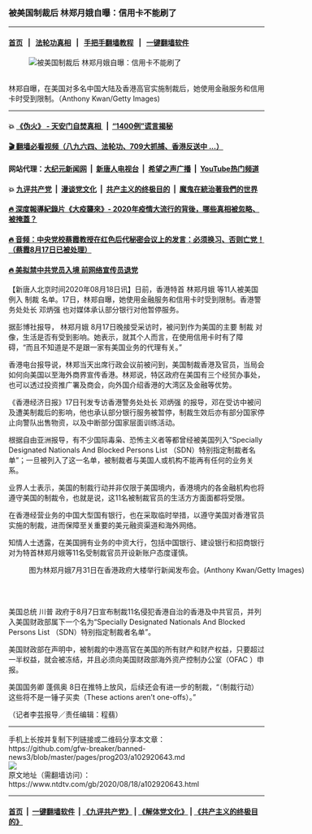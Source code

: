 ### 被美国制裁后 林郑月娥自曝：信用卡不能刷了
------------------------

#### [首页](https://github.com/gfw-breaker/banned-news3/blob/master/README.md) &nbsp;&nbsp;|&nbsp;&nbsp; [法轮功真相](https://github.com/begood0513/basic/blob/master/README.md)  &nbsp;&nbsp;|&nbsp;&nbsp; [手把手翻墙教程](https://github.com/gfw-breaker/guides/wiki)  &nbsp;&nbsp;|&nbsp;&nbsp; [一键翻墙软件](https://github.com/gfw-breaker/nogfw/blob/master/README.md)  



<div><div class="featured_image">
 <figure>
  <img alt="被美国制裁后 林郑月娥自曝：信用卡不能刷了" src="https://i.ntdtv.com/assets/uploads/2020/08/GettyImages-1223466658-800x450.jpg"/>
 </figure><br/>
 <span class="caption">
  林郑自曝，在美国对多名中国大陆及香港高官实施制裁后，她使用金融服务和信用卡时受到限制。（Anthony Kwan/Getty Images)
 </span>
</div>
</div><hr/>

#### 💥 [《伪火》 - 天安门自焚真相 ](http://141.164.51.119:10000/videos/blog/weihuo.html)&nbsp; |&nbsp; [“1400例”谎言揭秘  ](http://141.164.51.119:10000/videos/blog/jiexi1400.html)

#### [ 🎬  翻墙必看视频（八九六四、法轮功、709大抓捕、香港反送中 ...）](https://github.com/gfw-breaker/links/blob/master/banned.md)

#### 网站代理：[大纪元新闻网](http://167.172.10.89:10080/gb/) &nbsp;|&nbsp; [新唐人电视台](http://167.172.10.89:8808/gb/) &nbsp;|&nbsp; [希望之声广播](http://167.172.10.89/radio.html) &nbsp;|&nbsp; [YouTube热门频道](http://158.247.203.241/youtube.html)

#### 💥 [九评共产党](http://141.164.51.119:10000/videos/res/jiuping/)&nbsp; |&nbsp; [漫谈党文化](http://141.164.51.119:10000/videos/res/mtdwh/)&nbsp; |&nbsp; [共产主义的终极目的](http://141.164.51.119:10000/videos/res/zjmd/)&nbsp; |&nbsp; [魔鬼在統治著我們的世界](http://141.164.51.119:10000/videos/res/TheSpecter/)  

#### [ 🔥  深度報導紀錄片《大疫襲來》- 2020年疫情大流行的背後，哪些真相被忽略、被掩蓋？](http://141.164.51.119:10000/videos/news/../corona/index.html)

#### [ 🔥  音频：中央党校蔡霞教授在红色后代秘密会议上的发言：必须换习、否则亡党！（蔡霞8月17日已被处理）](http://141.164.51.119:10000/videos/news/caixia.html)

#### [ 🔥  美拟禁中共党员入境 前网络宣传员退党](http://141.164.51.119:10000/videos/news/awaken.html)

<div><div class="post_content" itemprop="articleBody">
 <p>
  【新唐人北京时间2020年08月18日讯】日前，香港特首
  <ok href="https://www.ntdtv.com/gb/林郑月娥.htm">
   林郑月娥
  </ok>
  等11人被美国例入
  <ok href="https://www.ntdtv.com/gb/制裁.htm">
   制裁
  </ok>
  名单。17日，林郑自曝，她使用金融服务和信用卡时受到限制。香港警务处处长
  <ok href="https://www.ntdtv.com/gb/邓炳强.htm">
   邓炳强
  </ok>
  也对媒体承认部分银行对他暂停服务。
 </p>
 <p>
  据彭博社报导，
  <ok href="https://www.ntdtv.com/gb/林郑月娥.htm">
   林郑月娥
  </ok>
  8月17日晚接受采访时，被问到作为美国的主要
  <ok href="https://www.ntdtv.com/gb/制裁.htm">
   制裁
  </ok>
  对像，生活是否有受到影响。她表示，就其个人而言，在使用信用卡时有了障碍，“而且不知道是不是跟一家有美国业务的代理有关。”
 </p>
 <p>
  香港电台报导说，林郑当天出席行政会议前被问到，美国制裁香港及官员，当局会如何向美国以至海外商界宣传香港。林郑说，特区政府在美国有三个经贸办事处，也可以透过投资推广署及商会，向外国介绍香港的大湾区及金融等优势。
 </p>
 <p>
  《香港经济日报》17日刊发专访香港警务处处长
  <ok href="https://www.ntdtv.com/gb/邓炳强.htm">
   邓炳强
  </ok>
  的报导，邓在受访中被问及遭美制裁后的影响，他也承认部分银行服务被暂停，制裁生效后亦有部分国家停止向警队出售物资，以及中断部分国家层面训练活动。
 </p>
 <p>
  根据自由亚洲报导，有不少国际毒枭、恐怖主义者等都曾经被美国列入“Specially Designated Nationals And Blocked Persons List （SDN）特别指定制裁者名单”；一旦被列入了这一名单，被制裁者与美国人或机构不能再有任何的业务关系。
 </p>
 <p>
  业界人士表示，美国的制裁行动并非仅限于美国境内，香港境内的各金融机构也将遵守美国的制裁令，也就是说，这11名被制裁官员的生活方方面面都将受限。
 </p>
 <p>
  在香港经营业务的中国大型国有银行，也在采取临时举措，以遵守美国对香港官员实施的制裁，进而保障至关重要的美元融资渠道和海外网络。
 </p>
 <p>
  知情人士透露，在美国拥有业务的中资大行，包括中国银行、建设银行和招商银行对为特首林郑月娥等11名受制裁官员开设新账户态度谨慎。
 </p>
 <figure class="wp-caption alignnone" id="attachment_102915059" style="width: 600px">
  <ok href="https://i.ntdtv.com/assets/uploads/2020/08/GettyImages-1227852708.jpg">
   <img alt="" class="size-medium wp-image-102915059" src="https://i.ntdtv.com/assets/uploads/2020/08/GettyImages-1227852708-600x338.jpg"/>
  </ok>
  <br/><figcaption class="wp-caption-text">
   图为林郑月娥7月31日在香港政府大楼举行新闻发布会。(Anthony Kwan/Getty Images)
  </figcaption><br/>
 </figure><br/>
 <p>
  美国总统
  <ok href="https://www.ntdtv.com/gb/川普.htm">
   川普
  </ok>
  政府于8月7日宣布制裁11名侵犯香港自治的香港及中共官员，并列入美国财政部属下一个名为“Specially Designated Nationals And Blocked Persons List （SDN）特别指定制裁者名单”。
 </p>
 <p>
  美国财政部在声明中，被制裁的中港高官在美国的所有财产和财产权益，只要超过一半权益，就会被冻结，并且必须向美国财政部海外资产控制办公室（OFAC ）申报。
 </p>
 <p>
  美国国务卿
  <ok href="https://www.ntdtv.com/gb/蓬佩奥.htm">
   蓬佩奥
  </ok>
  8日在推特上放风，后续还会有进一步的制裁，“（制裁行动）这些将不是一锤子买卖（These actions aren’t one-offs）。”
 </p>
 <p>
  （记者李芸报导／责任编辑：程翡）
 </p>
 <div class="single_ad">
 </div>
</div>
</div>
<hr/>
手机上长按并复制下列链接或二维码分享本文章：<br/>
https://github.com/gfw-breaker/banned-news3/blob/master/pages/prog203/a102920643.md <br/>
<a href='https://github.com/gfw-breaker/banned-news3/blob/master/pages/prog203/a102920643.md'><img src='https://github.com/gfw-breaker/banned-news3/blob/master/pages/prog203/a102920643.md.png'/></a> <br/>
原文地址（需翻墙访问）：https://www.ntdtv.com/gb/2020/08/18/a102920643.html


------------------------
#### [首页](https://github.com/gfw-breaker/banned-news3/blob/master/README.md) &nbsp;|&nbsp; [一键翻墙软件](https://github.com/gfw-breaker/nogfw/blob/master/README.md) &nbsp;| [《九评共产党》](https://github.com/gfw-breaker/9ping.md/blob/master/README.md#九评之一评共产党是什么) | [《解体党文化》](https://github.com/gfw-breaker/jtdwh.md/blob/master/README.md) | [《共产主义的终极目的》](https://github.com/gfw-breaker/gczydzjmd.md/blob/master/README.md)


<img src='http://gfw-breaker.win/banned-news3/pages/prog203/a102920643.md' width='0px' height='0px'/>